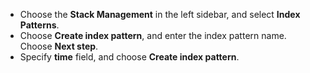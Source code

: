 - Choose the **Stack Management** in the left sidebar, and select **Index Patterns**.
- Choose **Create index pattern**, and enter the index pattern name. Choose **Next step**.
- Specify **time** field, and choose **Create index pattern**.